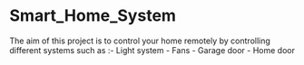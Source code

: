 # Smart_Home_System
The aim of this project is to control your home remotely by controlling different systems such as :- Light system - Fans - Garage door - Home door
